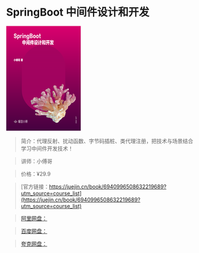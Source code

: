 # SpringBoot 中间件设计和开发

![img](../../assets/e7f610d8acc14f29bc7d92797173f9d9~tplv-k3u1fbpfcp-no-mark_280_280_200_280.png)

> 简介：代理反射、扰动函数、字节码插桩、类代理注册，把技术与场景结合学习中间件开发技术！

> 讲师：小傅哥

> 价格：¥29.9

> [官方链接：https://juejin.cn/book/6940996508632219689?utm_source=course_list](https://juejin.cn/book/6940996508632219689?utm_source=course_list)

> [阿里网盘：]()

> [百度网盘：]()

> [夸克网盘：]()
